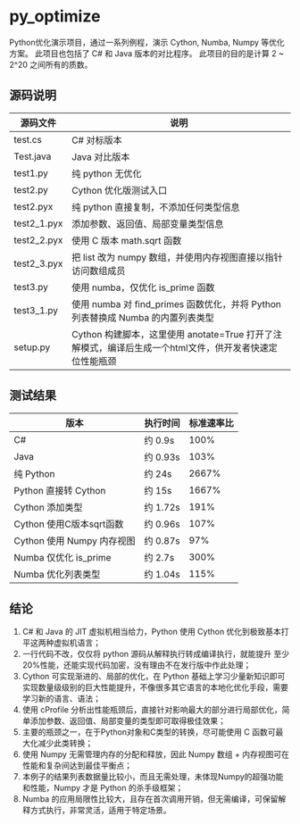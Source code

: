 # py_optimize
Python优化演示项目，通过一系列例程，演示 Cython, Numba, Numpy 等优化方案。
此项目也包括了 C# 和 Java 版本的对比程序。
此项目的目的是计算 2 ~ 2^20 之间所有的质数。

## 源码说明

源码文件 | 说明
---- | ----
test.cs | C# 对标版本
Test.java | Java 对比版本
test1.py | 纯 python 无优化
test2.py | Cython 优化版测试入口
test2.pyx | 纯 python 直接复制，不添加任何类型信息
test2_1.pyx | 添加参数、返回值、局部变量类型信息
test2_2.pyx | 使用 C 版本 math.sqrt 函数
test2_3.pyx | 把 list 改为 numpy 数组，并使用内存视图直接以指针访问数组成员
test3.py | 使用 numba，仅优化 is_prime 函数
test3_1.py | 使用 numba 对 find_primes 函数优化，并将 Python 列表替换成 Numba 的内置列表类型
setup.py | Cython 构建脚本，这里使用 anotate=True 打开了注解模式，编译后生成一个html文件，供开发者快速定位性能瓶颈

## 测试结果

版本 | 执行时间 | 标准速率比
---- | ----- | -----
C# | 约 0.9s | 100%
Java | 约 0.93s | 103%
纯 Python | 约 24s | 2667%
Python 直接转 Cython | 约 15s | 1667%
Cython 添加类型 | 约 1.72s | 191%
Cython 使用C版本sqrt函数 | 约 0.96s | 107%
Cython 使用 Numpy 内存视图 | 约 0.87s | 97%
Numba 仅优化 is_prime | 约 2.7s | 300%
Numba 优化列表类型 | 约 1.04s | 115%

## 结论
1. C# 和 Java 的 JIT 虚拟机相当给力，Python 使用 Cython 优化到极致基本打平这两种虚拟机语言；
2. 一行代码不改，仅仅将 python 源码从解释执行转成编译执行，就能提升 至少20%性能，还能实现代码加密，没有理由不在发行版中作此处理；
3. Cython 可实现渐进的、局部的优化，在 Python 基础上学习少量新知识即可实现数量级级别的巨大性能提升，不像很多其它语言的本地化优化手段，需要学习新的语言、语法；
4. 使用 cProfile 分析出性能瓶颈后，直接针对影响最大的部分进行局部优化，简单添加参数、返回值、局部变量的类型即可取得极佳效果；
5. 主要的瓶颈之一，在于Python对象和C类型的转换，尽可能使用 C 函数可最大化减少此类转换；
6. 使用 Numpy 无需管理内存的分配和释放，因此 Numpy 数组 + 内存视图可在性能和复杂间达到最佳平衡点；
7. 本例子的结果列表数据量比较小，而且无需处理，未体现Numpy的超强功能和性能，Numpy 才是 Python 的杀手级框架；
8. Numba 的应用局限性比较大，且存在首次调用开销，但无需编译，可保留解释方式执行，非常灵活，适用于特定场景。
